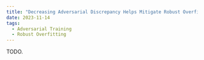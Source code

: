 ```yaml
---
title: "Decreasing Adversarial Discrepancy Helps Mitigate Robust Overfitting"
date: 2023-11-14
tags:
  - Adversarial Training
  - Robust Overfitting
---
```

TODO.
